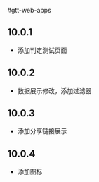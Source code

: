 #gtt-web-apps
## 10.0.1 
 - 添加判定测试页面
 
 ## 10.0.2
   - 数据展示修改，添加过滤器
 ## 10.0.3 
  - 添加分享链接展示 
  ## 10.0.4
  - 添加图标